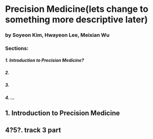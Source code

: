
# Precision Medicine(lets change to something more descriptive later)
### by Soyeon Kim, Hwayeon Lee, Meixian Wu

### Sections:
##### 1. Introduction to Precision Medicine?
##### 2. 
##### 3. 
##### 4. ...

## 1. Introduction to Precision Medicine




## 4?5?. track 3 part
